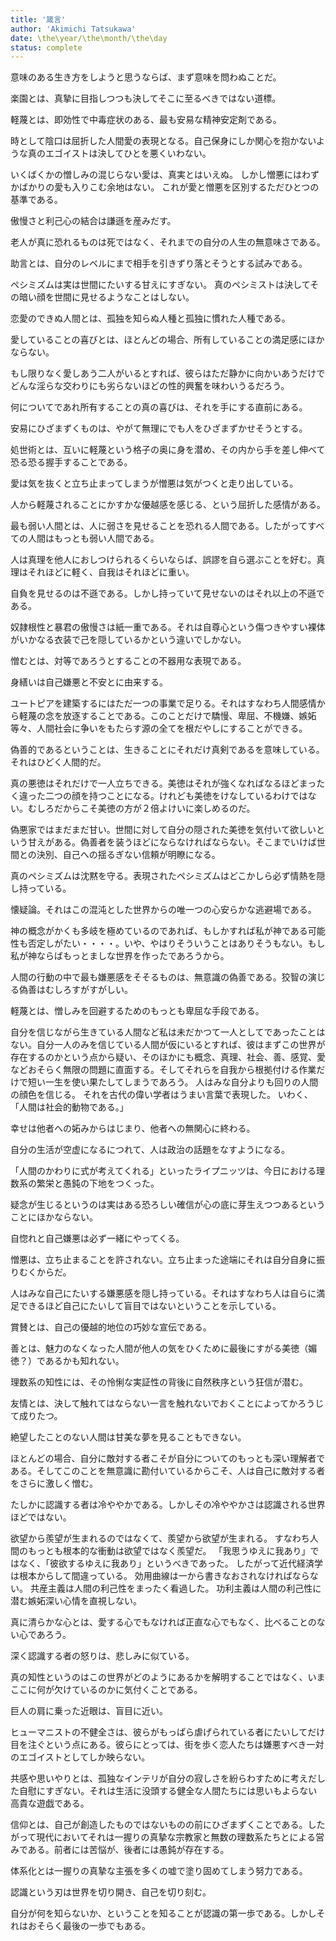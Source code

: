 ```yaml
---
title: '箴言'
author: 'Akimichi Tatsukawa'
date: \the\year/\the\month/\the\day
status: complete
---
```


意味のある生き方をしようと思うならば、まず意味を問わぬことだ。
 
楽園とは、真摯に目指しつつも決してそこに至るべきではない道標。

軽蔑とは、即効性で中毒症状のある、最も安易な精神安定剤である。

時として陰口は屈折した人間愛の表現となる。自己保身にしか関心を抱かないような真のエゴイストは決してひとを悪くいわない。

いくばくかの憎しみの混じらない愛は、真実とはいえぬ。
しかし憎悪にはわずかばかりの愛も入りこむ余地はない。
これが愛と憎悪を区別するただひとつの基準である。

傲慢さと利己心の結合は謙遜を産みだす。

老人が真に恐れるものは死ではなく、それまでの自分の人生の無意味さである。

助言とは、自分のレベルにまで相手を引きずり落とそうとする試みである。

ペシミズムは実は世間にたいする甘えにすぎない。
真のペシミストは決してその暗い顔を世間に見せるようなことはしない。

恋愛のできぬ人間とは、孤独を知らぬ人種と孤独に慣れた人種である。

愛していることの喜びとは、ほとんどの場合、所有していることの満足感にほかならない。

もし限りなく愛しあう二人がいるとすれば、彼らはただ静かに向かいあうだけでどんな淫らな交わりにも劣らないほどの性的興奮を味わいうるだろう。

何についてであれ所有することの真の喜びは、それを手にする直前にある。

安易にひざまずくものは、やがて無理にでも人をひざまずかせそうとする。

処世術とは、互いに軽蔑という格子の奥に身を潜め、その内から手を差し伸べて恐る恐る握手することである。

愛は気を抜くと立ち止まってしまうが憎悪は気がつくと走り出している。

人から軽蔑されることにかすかな優越感を感じる、という屈折した感情がある。

最も弱い人間とは、人に弱さを見せることを恐れる人間である。したがってすべての人間はもっとも弱い人間である。

人は真理を他人におしつけられるくらいならば、誤謬を自ら選ぶことを好む。真理はそれほどに軽く、自我はそれほどに重い。

自負を見せるのは不遜である。しかし持っていて見せないのはそれ以上の不遜である。

奴隷根性と暴君の傲慢さは紙一重である。それは自尊心という傷つきやすい裸体がいかなる衣装で己を隠しているかという違いでしかない。

憎むとは、対等であろうとすることの不器用な表現である。

身繕いは自己嫌悪と不安とに由来する。

ユートピアを建築するにはただ一つの事業で足りる。それはすなわち人間感情から軽蔑の念を放逐することである。このことだけで驕慢、卑屈、不機嫌、嫉妬等々、人間社会に争いをもたらす源の全てを根だやしにすることができる。

偽善的であるということは、生きることにそれだけ真剣であるを意味している。それはひどく人間的だ。

真の悪徳はそれだけで一人立ちできる。美徳はそれが強くなればなるほどまったく違った二つの顔を持つことになる。けれども美徳をけなしているわけではない。むしろだからこそ美徳の方が２倍よけいに楽しめるのだ。

偽悪家ではまだまだ甘い。世間に対して自分の隠された美徳を気付いて欲しいという甘えがある。偽善者を装うほどにならなければならない。そこまでいけば世間との決別、自己への揺るぎない信頼が明瞭になる。

真のペシミズムは沈黙を守る。表現されたペシミズムはどこかしら必ず情熱を隠し持っている。

懐疑論。それはこの混沌とした世界からの唯一つの心安らかな逃避場である。

神の概念がかくも多岐を極めているのであれば、もしかすれば私が神である可能性も否定しがたい・・・・。いや、やはりそういうことはありそうもない。もし私が神ならばもっとましな世界を作ったであろうから。

人間の行動の中で最も嫌悪感をそそるものは、無意識の偽善である。狡智の演じる偽善はむしろすがすがしい。

軽蔑とは、憎しみを回避するためのもっとも卑屈な手段である。

自分を信じながら生きている人間など私は未だかつて一人としてであったことはない。自分一人のみを信じている人間が仮にいるとすれば、彼はまずこの世界が存在するのかという点から疑い、そのほかにも概念、真理、社会、善、感覚、愛などおそらく無限の問題に直面する。そしてそれらを自我から根拠付ける作業だけで短い一生を使い果たしてしまうであろう。
人はみな自分よりも回りの人間の顔色を信じる。
それを古代の偉い学者はうまい言葉で表現した。
いわく、「人間は社会的動物である。」

幸せは他者への妬みからはじまり、他者への無関心に終わる。

自分の生活が空虚になるにつれて、人は政治の話題をなすようになる。

「人間のかわりに式が考えてくれる」といったライプニッツは、今日における理数系の繁栄と愚鈍の下地をつくった。

疑念が生じるというのは実はある恐ろしい確信が心の底に芽生えつつあるということにほかならない。

自惚れと自己嫌悪は必ず一緒にやってくる。

憎悪は、立ち止まることを許されない。立ち止まった途端にそれは自分自身に振りむくからだ。

人はみな自己にたいする嫌悪感を隠し持っている。それはすなわち人は自らに満足できるほど自己にたいして盲目ではないということを示している。

賞賛とは、自己の優越的地位の巧妙な宣伝である。

善とは、魅力のなくなった人間が他人の気をひくために最後にすがる美徳（媚徳？）であるかも知れない。

理数系の知性には、その怜悧な実証性の背後に自然秩序という狂信が潜む。

友情とは、決して触れてはならない一言を触れないでおくことによってかろうじて成りたつ。

絶望したことのない人間は甘美な夢を見ることもできない。

ほとんどの場合、自分に敵対する者こそが自分についてのもっとも深い理解者である。そしてこのことを無意識に勘付いているからこそ、人は自己に敵対する者をさらに激しく憎む。

たしかに認識する者は冷ややかである。しかしその冷ややかさは認識される世界ほどではない。

欲望から羨望が生まれるのではなくて、羨望から欲望が生まれる。
すなわち人間のもっとも根本的な衝動は欲望ではなく羨望だ。
「我思うゆえに我あり」ではなく、「彼欲するゆえに我あり」というべきであった。
したがって近代経済学は根本からして間違っている。
効用曲線は一から書きなおされなければならない。
共産主義は人間の利己性をまったく看過した。
功利主義は人間の利己性に潜む嫉妬深い心情を直視しない。

真に清らかな心とは、愛する心でもなければ正直な心でもなく、比べることのない心であろう。

深く認識する者の怒りは、悲しみに似ている。

真の知性というのはこの世界がどのようにあるかを解明することではなく、いまここに何が欠けているのかに気付くことである。

巨人の肩に乗った近眼は、盲目に近い。

ヒューマニストの不健全さは、彼らがもっぱら虐げられている者にたいしてだけ目を注ぐという点にある。彼らにとっては、街を歩く恋人たちは嫌悪すべき一対のエゴイストとしてしか映らない。

共感や思いやりとは、孤独なインテリが自分の寂しさを紛らわすために考えだした自慰にすぎない。それは生活に没頭する健全な人間たちには思いもよらない高貴な遊戯である。

信仰とは、自己が創造したものではないものの前にひざまずくことである。したがって現代においてそれは一握りの真摯な宗教家と無数の理数系たちとによる営みである。前者には苦悩が、後者には愚鈍が存在する。

体系化とは一握りの真摯な主張を多くの嘘で塗り固めてしまう努力である。

認識という刃は世界を切り開き、自己を切り刻む。

自分が何を知らないか、ということを知ることが認識の第一歩である。しかしそれはおそらく最後の一歩でもある。

